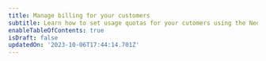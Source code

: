 ```yaml
---
title: Manage billing for your customers
subtitle: Learn how to set usage quotas for your cutomers using the Neon API
enableTableOfContents: true
isDraft: false
updatedOn: '2023-10-06T17:44:14.701Z'
---
```



